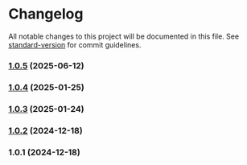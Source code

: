 # Changelog

All notable changes to this project will be documented in this file. See [standard-version](https://github.com/conventional-changelog/standard-version) for commit guidelines.

### [1.0.5](https://github.com/NattaponSbn/next-food-calculator-demo/compare/v1.0.4...v1.0.5) (2025-06-12)

### [1.0.4](https://github.com/NattaponSbn/next-food-calculator-demo/compare/v1.0.3...v1.0.4) (2025-01-25)

### [1.0.3](https://github.com/NattaponSbn/next-food-calculator-demo/compare/v1.0.2...v1.0.3) (2025-01-24)

### [1.0.2](https://github.com/NattaponSbn/next-food-calculator-demo/compare/v1.0.1...v1.0.2) (2024-12-18)

### 1.0.1 (2024-12-18)
